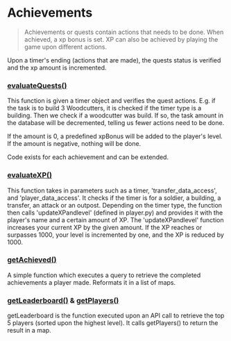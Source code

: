 # Achievements
> Achievements or quests contain actions that needs to be done. When achieved, a xp bonus is set. XP can also be achieved by playing the game upon different actions.

Upon a timer's ending (actions that are made), the quests status is verified and the xp amount is incremented.

### [evaluateQuests()](../../src/dataAcces/timer.py)

This function is given a timer object and verifies the quest actions. E.g. if the task is to build 3 Woodcutters, it is checked if the timer type is a building.
Then we check if a woodcutter was build. If so, the task amount in the database will be decremented, telling us fewer actions need to be done.

If the amount is 0, a predefined xpBonus will be added to the player's level. If the amount is negative, nothing will be done. 

Code exists for each achievement and can be extended. 

### [evaluateXP()](../../src/dataAcces/timer.py)

This function takes in parameters such as a timer, 'transfer_data_access', and 'player_data_access'. It checks if the timer is for a soldier, a building,
a transfer, an attack or an outpost. Depending on the timer type, the function then calls 'updateXPandlevel' (defined in player.py) and provides it with the player's name and a certain amount of XP. 
The 'updateXPandlevel' function increases your current XP by the given amount. If the XP reaches or surpasses 1000, your level is incremented by one, and the XP is reduced by 1000.

### [getAchieved()](../../src/dataAcces/player.py)

A simple function which executes a query to retrieve the completed achievements a player made. Reformats it in a list of maps.

### [getLeaderboard()](../../src/app.py) & [getPlayers()](../../src/dataAcces/player.py)

getLeaderboard is the function executed upon an API call to retrieve the top 5 players (sorted upon the highest level). It calls getPlayers() to return the result in a map.
